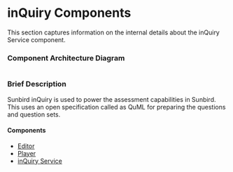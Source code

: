 # inQuiry Components

This section captures information on the internal details about the inQuiry Service component.

### Component Architecture Diagram

<figure><img src="https://files.gitbook.com/v0/b/gitbook-x-prod.appspot.com/o/spaces%2FWu4HIWGkb7dD4y0Kup4W%2Fuploads%2FEbYdZTqDYxKrf4dHw7Hp%2Fimage.png?alt=media&#x26;token=8a0cf0c1-0ced-46fb-bc1e-a794ee8d5fe1" alt=""><figcaption></figcaption></figure>

### Brief Description

Sunbird inQuiry is used to power the assessment capabilities in Sunbird. This uses an open specification called as QuML for preparing the questions and question sets.

#### Components

* [Editor](https://app.gitbook.com/o/-Mi9QwJlsfb7xuxTBc0J/s/Wu4HIWGkb7dD4y0Kup4W/\~/changes/294/learn/quick-starter-guide/editor)
* [Player](https://app.gitbook.com/o/-Mi9QwJlsfb7xuxTBc0J/s/Wu4HIWGkb7dD4y0Kup4W/\~/changes/294/learn/quick-starter-guide/player)
* [inQuiry Service](https://app.gitbook.com/o/-Mi9QwJlsfb7xuxTBc0J/s/Wu4HIWGkb7dD4y0Kup4W/\~/changes/294/learn/quick-starter-guide/inquiry-service)

